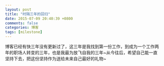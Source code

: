 ```yaml
---
layout: post
title: "时隔三年的回归"
date: 2015-07-09 20:40:39 +0800
comments: false
categories: 博客
tags: [milestone]
---
```

博客已经有快三年没有更新过了，这三年是我找到第一份工作，到成为一个工作两年的职场人转变的三年，也是我最为放飞自我的三年~从今往后，希望自己能一直坚持下去，把这份坚持作为送给未来自己最好的礼物~

